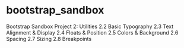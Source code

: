 # bootstrap_sandbox
Bootstrap Sandbox Project
2: Utilities
2.2 Basic Typography
2.3 Text Alignment & Display
2.4 Floats & Position
2.5 Colors & Background
2.6 Spacing
2.7 Sizing
2.8 Breakpoints
